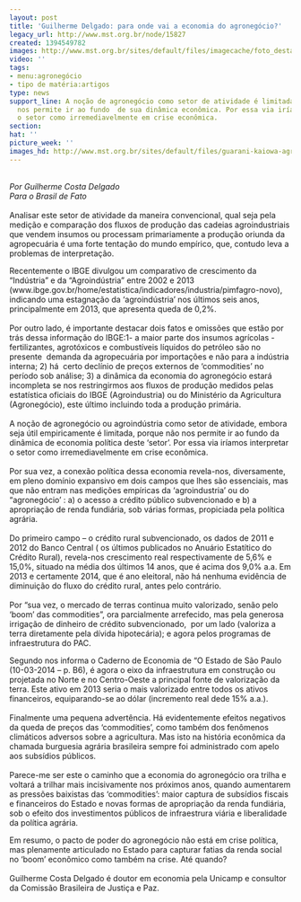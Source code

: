 ```yaml
---
layout: post
title: 'Guilherme Delgado: para onde vai a economia do agronegócio?'
legacy_url: http://www.mst.org.br/node/15827
created: 1394549782
images: http://www.mst.org.br/sites/default/files/imagecache/foto_destaque/guarani-kaiowa-agronegocio2.jpg
video: ''
tags:
- menu:agronegócio
- tipo de matéria:artigos
type: news
support_line: A noção de agronegócio como setor de atividade é limitada, porque não
  nos permite ir ao fundo  de sua dinâmica econômica. Por essa via iríamos  interpretar
  o setor como irremediavelmente em crise econômica.
section: 
hat: ''
picture_week: ''
images_hd: http://www.mst.org.br/sites/default/files/guarani-kaiowa-agronegocio2.jpg
---
```

<p><em><br>Por Guilherme Costa Delgado<br>Para o Brasil de Fato</em><br><br>Analisar este setor de atividade da maneira convencional, qual seja pela medição e comparação dos fluxos de produção das cadeias agroindustriais que vendem insumos ou processam primariamente a produção oriunda da agropecuária é uma forte tentação do mundo empírico, que, contudo leva a problemas de interpretação.</p><p>Recentemente o IBGE divulgou um comparativo de crescimento da “Indústria” e da “Agroindústria” entre 2002 e 2013 (www.ibge.gov.br/home/estatistica/indicadores/industria/pimfagro-novo), indicando uma estagnação da ‘agroindústria’ nos últimos seis anos, principalmente em 2013, que apresenta queda de 0,2%.<br><br>Por outro lado, é importante destacar dois fatos e omissões que estão por trás dessa informação do IBGE:1- a maior parte dos insumos agrícolas -fertilizantes, agrotóxicos e combustíveis líquidos do petróleo são no presente&nbsp; demanda da agropecuária por importações e não para a indústria interna; 2) há&nbsp; certo declínio de preços externos de ‘commodities’ no período sob análise; 3) a dinâmica da economia do agronegócio estará incompleta se nos restringirmos aos fluxos de produção medidos pelas estatística oficiais do IBGE (Agroindustria) ou do Ministério da Agricultura (Agronegócio), este último incluindo toda a produção primária.<br><br>A noção de agronegócio ou agroindústria como setor de atividade, embora seja útil empiricamente é limitada, porque não nos permite ir ao fundo da dinâmica de economia política deste ‘setor’. Por essa via iríamos interpretar o setor como irremediavelmente em crise econômica.<br><br>Por sua vez, a conexão política dessa economia revela-nos, diversamente, em pleno domínio expansivo em dois campos que lhes são essenciais, mas que não entram nas medições empíricas da ‘agroindustria’ ou do “agronegócio’ : a) o acesso a crédito público subvencionado e b) a apropriação de renda fundiária, sob várias formas, propiciada pela política agrária.<br><br>Do primeiro campo – o crédito rural subvencionado, os dados de 2011 e 2012 do Banco Central ( os últimos publicados no Anuário Estatítico do Crédito Rural), revela-nos crescimento real respectivamente de 5,6% e 15,0%, situado na média dos últimos 14 anos, que é acima dos 9,0% a.a. Em 2013 e certamente 2014, que é ano eleitoral, não há nenhuma evidência de diminuição do fluxo do crédito rural, antes pelo contrário.<br><br>Por “sua vez, o mercado de terras continua muito valorizado, senão pelo ‘boom’ das commodities”, ora parcialmente arrefecido, mas pela generosa irrigação de dinheiro de crédito subvencionado,&nbsp; por um lado (valoriza a terra diretamente pela dívida hipotecária); e agora pelos programas de infraestrutura do PAC.</p><p>Segundo nos informa o Caderno de Economia de “O Estado de São Paulo (10-03-2014 – p. B6), é agora o eixo da infraestrutura em construção ou projetada no Norte e no Centro-Oeste a principal fonte de valorização da terra. Este ativo em 2013 seria o mais valorizado entre todos os ativos financeiros, equiparando-se ao dólar (incremento real dede 15% a.a.).<br><br>Finalmente uma pequena advertência. Há evidentemente efeitos negativos da queda de preços das ‘commodities’, como também dos fenômenos climáticos adversos sobre a agricultura. Mas isto na história econômica da chamada burguesia agrária brasileira sempre foi administrado com apelo aos subsídios públicos.<br><br>Parece-me ser este o caminho que a economia do agronegócio ora trilha e voltará a trilhar mais incisivamente nos próximos anos, quando aumentarem as pressões baixistas das ‘commodities’: maior captura de subsídios fiscais e financeiros do Estado e novas formas de apropriação da renda fundiária, sob o efeito dos investimentos públicos de infraestrura viária e liberalidade da política agrária.</p><p>Em resumo, o pacto de poder do agronegócio não está em crise política, mas plenamente articulado no Estado para capturar fatias da renda social no ‘boom’ econômico como também na crise. Até quando?<br><br>Guilherme Costa Delgado é doutor em economia pela Unicamp e consultor da Comissão Brasileira de Justiça e Paz.</p>
